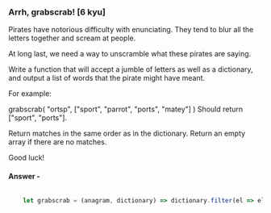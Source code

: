 ### Arrh, grabscrab! [6 kyu]

Pirates have notorious difficulty with enunciating. They tend to blur all the letters together and scream at people.

At long last, we need a way to unscramble what these pirates are saying.

Write a function that will accept a jumble of letters as well as a dictionary, and output a list of words that the pirate might have meant.

For example:

grabscrab( "ortsp", ["sport", "parrot", "ports", "matey"] )
Should return ["sport", "ports"].

Return matches in the same order as in the dictionary. Return an empty array if there are no matches.

Good luck!

#### Answer -

``` js 

    let grabscrab = (anagram, dictionary) => dictionary.filter(el => el.split("").sort().join("") === anagram.split("").sort().join(""))

```